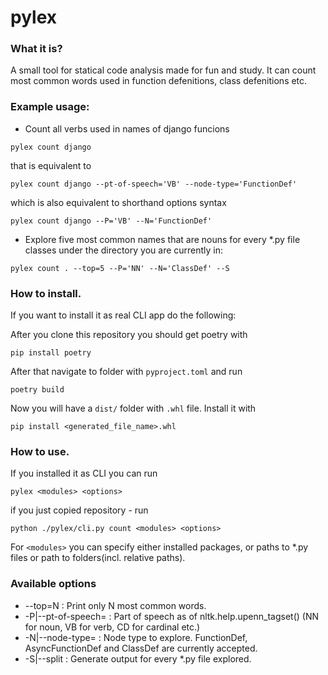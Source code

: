 # pylex

### What it is?
A small tool for statical code analysis made for fun and study.
It can count most common words used in function defenitions, class defenitions etc.

### Example usage:
* Count all verbs used in names of django funcions
```
pylex count django
```
that is equivalent to 
```
pylex count django --pt-of-speech='VB' --node-type='FunctionDef'
```
which is also equivalent to shorthand options syntax
```
pylex count django --P='VB' --N='FunctionDef'
```

* Explore five most common names that are nouns for every *.py file classes under the
directory you are currently in:
```
pylex count . --top=5 --P='NN' --N='ClassDef' --S
```

### How to install.
If you want to install it as real CLI app do the following:

After you clone this repository you should get poetry with 

```
pip install poetry
```
After that navigate to folder with `pyproject.toml` and run
```
poetry build
```
Now you will have a `dist/` folder with `.whl` file. Install it with
```
pip install <generated_file_name>.whl
```


### How to use.
If you installed it as CLI you can run
```
pylex <modules> <options>
```
if you just copied repository - run
```
python ./pylex/cli.py count <modules> <options>
```
For `<modules>` you can specify either installed packages,
or paths to *.py files or path to folders(incl. relative paths).

### Available options
* --top=N : Print only N most common words. 
* -P|--pt-of-speech= : Part of speech as of nltk.help.upenn_tagset() (NN for noun,
                VB for verb, CD for cardinal etc.)
* -N|--node-type= : Node type to explore. FunctionDef, AsyncFunctionDef and ClassDef
             are currently accepted. 
* -S|--split : Generate output for every *.py file explored.

